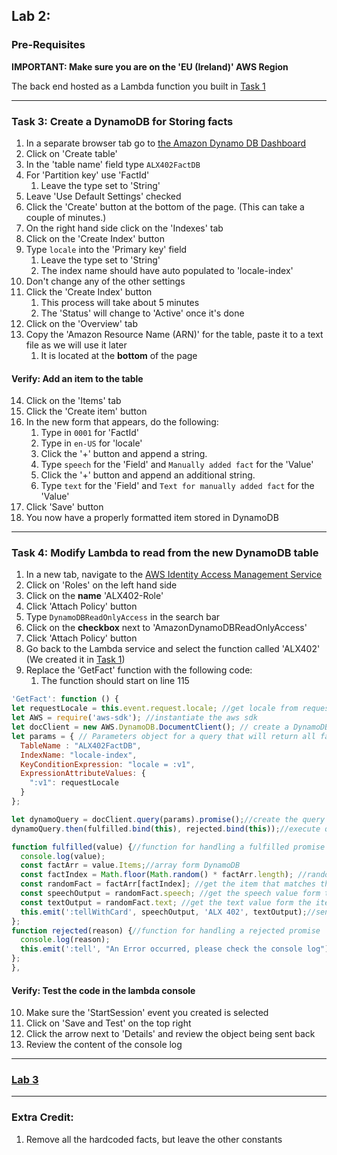 ## Lab 2:
### Pre-Requisites

**IMPORTANT:  Make sure you are on the 'EU (Ireland)' AWS Region**

The back end hosted as a Lambda function
you built in [Task 1](/Lab1.md#task-1-deploy-code-to-lambda)

--------

### Task 3: Create a DynamoDB for Storing facts
  1. In a separate browser tab go to [the Amazon Dynamo DB Dashboard](https://eu-west-1.console.aws.amazon.com/dynamodb)
  2. Click on 'Create table'
  3. In the 'table name' field type `ALX402FactDB`
  4. For 'Partition key' use 'FactId'
      1. Leave the type set to 'String'
  5. Leave 'Use Default Settings' checked
  6. Click the 'Create' button at the bottom of the page. (This can take a couple of minutes.)
  7. On the right hand side click on the 'Indexes' tab
  8. Click on the 'Create Index' button
  9. Type `locale` into the 'Primary key' field
      1. Leave the type set to 'String'
      2. The index name should have auto populated to 'locale-index'
  10. Don't change any of the other settings
  11. Click the 'Create Index' button
      1. This process will take about 5 minutes
      2. The 'Status' will change to 'Active' once it's done
  12. Click on the 'Overview' tab
  13. Copy the 'Amazon Resource Name (ARN)' for the table, paste it to a text file as we will use it later
      1. It is located at the **bottom** of the page
#### Verify: Add an item to the table
  14. Click on the 'Items' tab
  15. Click the 'Create item' button
  16. In the new form that appears, do the following:
      1. Type in `0001` for 'FactId'  
      2. Type in `en-US` for 'locale'
      2. Click the '+' button and append a string.
      3. Type `speech` for the 'Field' and `Manually added fact` for the 'Value'
      4. Click the '+' button and append an additional string.
      5. Type `text` for the 'Field' and `Text for manually added fact` for the 'Value'
  17. Click 'Save' button
  18. You now have a properly formatted item stored in DynamoDB

--------

### Task 4: Modify Lambda to read from the new DynamoDB table
  1. In a new tab, navigate to the [AWS Identity Access Management Service](https://console.aws.amazon.com/iam)
  2. Click on 'Roles' on the left hand side
  3. Click on the **name** 'ALX402-Role'
  4. Click 'Attach Policy' button
  5. Type `DynamoDBReadOnlyAccess` in the search bar
  6. Click on the **checkbox** next to 'AmazonDynamoDBReadOnlyAccess'
  7. Click 'Attach Policy' button
  8. Go back to the Lambda service and select the function called 'ALX402' (We created it in [Task 1](/Lab1.md#task-1-deploy-code-to-lambda))
  9. Replace the 'GetFact' function with the following code:
      1. The function should start on line 115
  ```javascript
  'GetFact': function () {
  let requestLocale = this.event.request.locale; //get locale from request for our DB secondary index
  let AWS = require('aws-sdk'); //instantiate the aws sdk
  let docClient = new AWS.DynamoDB.DocumentClient(); // create a DynamoDB client
  let params = { // Parameters object for a query that will return all facts for a locale
    TableName : "ALX402FactDB",
    IndexName: "locale-index",
    KeyConditionExpression: "locale = :v1",
    ExpressionAttributeValues: {
      ":v1": requestLocale
    }
  };

  let dynamoQuery = docClient.query(params).promise();//create the query and wrap in a promise
  dynamoQuery.then(fulfilled.bind(this), rejected.bind(this));//execute query asynchronously

  function fulfilled(value) {//function for handling a fulfilled promise
    console.log(value);
    const factArr = value.Items;//array form DynamoDB
    const factIndex = Math.floor(Math.random() * factArr.length); //random int bounded by length of array
    const randomFact = factArr[factIndex]; //get the item that matches the random number
    const speechOutput = randomFact.speech; //get the speech value form the item
    const textOutput = randomFact.text; //get the text value form the item
    this.emit(':tellWithCard', speechOutput, 'ALX 402', textOutput);//send a response to the alexa service
  };
  function rejected(reason) {//function for handling a rejected promise
    console.log(reason);
    this.emit(':tell', "An Error occurred, please check the console log");
  };
},
  ```
#### Verify: Test the code in the lambda console
  10. Make sure the 'StartSession' event you created is selected
  11. Click on 'Save and Test' on the top right
  12. Click the arrow next to 'Details' and review the object being sent back
  13. Review the content of the console log

--------

### [Lab 3](/Lab3.md)

--------

### Extra Credit:
  1. Remove all the hardcoded facts, but leave the other constants
